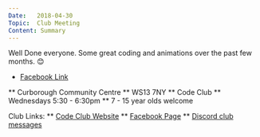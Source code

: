 ```yaml
---
Date:   2018-04-30
Topic:  Club Meeting
Content: Summary
---
```

Well Done everyone. Some great coding and animations over the past few months. 😊

* [Facebook Link](https://www.facebook.com/1481985248595237/posts/1531509153642846/)


** Curborough Community Centre
** WS13 7NY
** Code Club
** Wednesdays 5:30 - 6:30pm
** 7 - 15 year olds welcome

Club Links:
** [Code Club Website](https://lichfield-code-club.github.io/)
** [Facebook Page](https://www.facebook.com/LichfieldCoders)
** [Discord club messages](https://discord.gg/szz6xGK)
